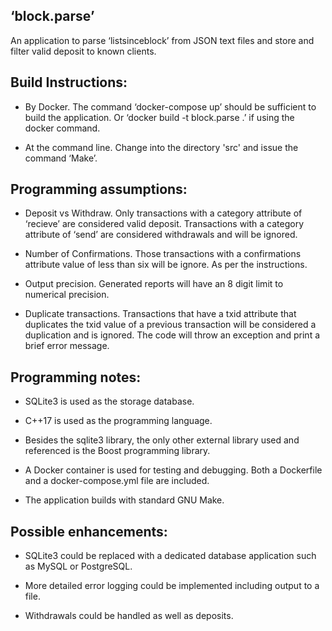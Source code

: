 

‘block.parse’
-------------

An application to parse ‘listsinceblock’ from JSON text files and store
and filter valid deposit to known clients.



Build Instructions:
-------------------

* By Docker.  The command ‘docker-compose up’ should be sufficient to
  build the application.  Or ‘docker build -t block.parse .’ if using
  the docker command.

* At the command line.  Change into the directory 'src' and issue the
  command ‘Make’.


Programming assumptions:
------------------------

* Deposit vs Withdraw.  Only transactions with a category attribute of
  ‘recieve’ are considered valid deposit.  Transactions with a category
  attribute of ‘send’ are considered withdrawals and will be ignored.

* Number of Confirmations.  Those transactions with a confirmations
  attribute value of less than six will be ignore.  As per the instructions.

* Output precision.   Generated reports will have an 8 digit limit to
  numerical precision.

* Duplicate transactions.  Transactions that have a txid attribute that
  duplicates the txid value of a previous transaction will be considered
  a duplication and is ignored.  The code will throw an exception and
  print a brief error message.


Programming notes:
------------------

* SQLite3 is used as the storage database.

* C++17 is used as the  programming language.

* Besides the sqlite3 library, the only other external library used and
  referenced is the Boost programming library.

* A Docker container is used for testing and debugging.  Both a Dockerfile
  and a docker-compose.yml file are included.

* The application builds with standard GNU Make.


Possible enhancements:
----------------------

* SQLite3 could be replaced with a dedicated database application such
  as MySQL or PostgreSQL.

* More detailed error logging could be implemented including output to a file.

* Withdrawals could be handled as well as deposits.
